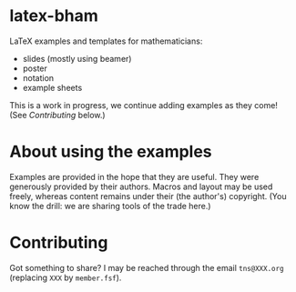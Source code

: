 # latex-bham
LaTeX examples and templates for mathematicians:

- slides (mostly using beamer)
- poster
- notation
- example sheets

This is a work in progress, we continue adding examples as they come! 
(See *Contributing* below.)


# About using the examples

Examples are provided in the hope that they are useful.
They were generously provided by their authors.
Macros and layout may be used freely, 
whereas content remains under their (the author's) copyright.
(You know the drill: we are sharing tools of the trade here.)

# Contributing

Got something to share? I may be reached through the email `tns@XXX.org`
(replacing `XXX` by `member.fsf`).


